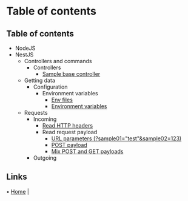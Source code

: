 # Table of contents

## Table of contents

- NodeJS
- NestJS
  - Controllers and commands
    - Controllers
      - [Sample base controller](../src/nestjs/controllers-and-commands/controllers/sample-base)
  - Getting data
    - Configuration
      - Environment variables
        - [Env files](../src/nestjs/getting-data/configuration/environment-variables)
        - [Environment variables](../src/nestjs/getting-data/configuration/environment-variables/environment-variables)
  - Requests
    - Incoming
      - [Read HTTP headers](../src/nestjs/requests/incoming/http-headers)
      - Read request payload
        - [URL parameters (?sample01="test"&sample02=123)](../src/nestjs/requests/incoming/read-request-payload/url-parameters)
        - [POST payload](../src/nestjs/requests/incoming/read-request-payload/post-payload)
        - [Mix POST and GET payloads](../src/nestjs/requests/incoming/read-request-payload/mix-post-get-payloads)
    - Outgoing

## Links

• [Home](../README.md) |